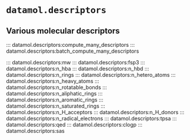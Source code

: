 # `datamol.descriptors`

## Various molecular descriptors

::: datamol.descriptors:compute_many_descriptors
::: datamol.descriptors:batch_compute_many_descriptors

::: datamol.descriptors:mw
::: datamol.descriptors:fsp3
::: datamol.descriptors:n_hba
::: datamol.descriptors:n_hbd
::: datamol.descriptors:n_rings
::: datamol.descriptors:n_hetero_atoms
::: datamol.descriptors:n_heavy_atoms
::: datamol.descriptors:n_rotatable_bonds
::: datamol.descriptors:n_aliphatic_rings
::: datamol.descriptors:n_aromatic_rings
::: datamol.descriptors:n_saturated_rings
::: datamol.descriptors:n_H_acceptors
::: datamol.descriptors:n_H_donors
::: datamol.descriptors:n_radical_electrons
::: datamol.descriptors:tpsa
::: datamol.descriptors:qed
::: datamol.descriptors:clogp
::: datamol.descriptors:sas
